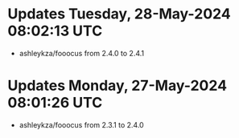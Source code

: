 # Updates Tuesday, 28-May-2024 08:02:13 UTC
- ashleykza/fooocus from 2.4.0 to 2.4.1

# Updates Monday, 27-May-2024 08:01:26 UTC
- ashleykza/fooocus from 2.3.1 to 2.4.0


